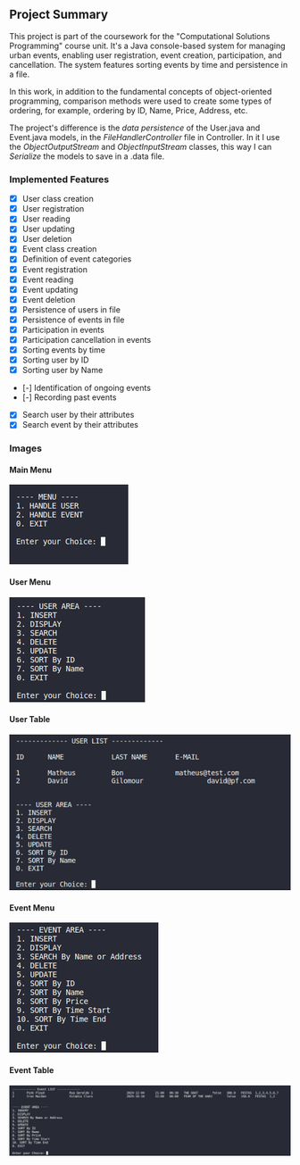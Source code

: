 ## Project Summary

This project is part of the coursework for the "Computational Solutions Programming" course unit. It's a Java console-based system for managing urban events, enabling user registration, event creation, participation, and cancellation. The system features sorting events by time and persistence in a file.

In this work, in addition to the fundamental concepts of object-oriented programming, comparison methods were used to create some types of ordering, for example, ordering by ID, Name, Price, Address, etc.

The project's difference is the _data persistence_ of the User.java and Event.java models, in the *FileHandlerController* file in Controller. In it I use the _ObjectOutputStream_ and _ObjectInputStream_ classes, this way I can _Serialize_ the models to save in a .data file.


### Implemented Features
- [x] User class creation
- [x] User registration
- [x] User reading
- [x] User updating
- [x] User deletion
- [x] Event class creation
- [x] Definition of event categories
- [x] Event registration
- [x] Event reading
- [x] Event updating
- [x] Event deletion
- [x] Persistence of users in file
- [x] Persistence of events in file
- [x] Participation in events
- [x] Participation cancellation in events
- [x] Sorting events by time
- [x] Sorting user by ID
- [x] Sorting user by Name
- [-] Identification of ongoing events
- [-] Recording past events
- [x] Search user by their attributes
- [x] Search event by their attributes

### Images
#### Main Menu
![alt text](image.png)

#### User Menu
![alt text](image-1.png)

#### User Table
![alt text](image-4.png)

#### Event Menu
![alt text](image-2.png)

#### Event Table
![alt text](image-3.png)